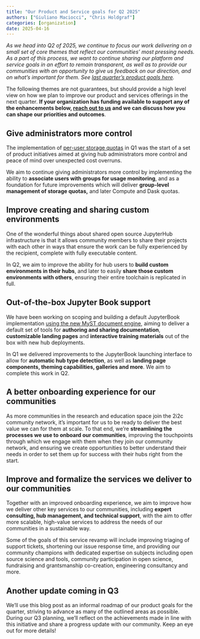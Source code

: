 ```yaml
---
title: "Our Product and Service goals for Q2 2025"
authors: ["Giuliano Maciocci", "Chris Holdgraf"]
categories: [organization]
date: 2025-04-16
---
```


_As we head into Q2 of 2025, we continue to focus our work delivering on a small set of core themes that reflect our communities’ most pressing needs. As a part of this process, we want to continue sharing our platform and service goals in an effort to remain transparent, as well as to provide our communities with an opportunity to give us feedback on our direction, and on what’s important for them. See [last quarter’s product goals here](../q1-product-goals/index.md)._

The following themes are not guarantees, but should provide a high level view on how we plan to improve our product and services offerings in the next quarter. **If your organization has funding available to support any of the enhancements below, [reach out to us](https://forms.fillout.com/t/uQHVMkgvsuus) and we can discuss how you can shape our priorities and outcomes**.

## Give administrators more control

The implementation of [per-user storage quotas](https://2i2c.org/blog/2025/per-user-storage-quota-gcp/) in Q1 was the start of a set of product initiatives aimed at giving hub administrators more control and peace of mind over unexpected cost overruns. 

We aim to continue giving administrators more control by implementing the ability to **associate users with groups for usage monitoring**, and as a foundation for future improvements which will deliver **group-level management of storage quotas,** and later Compute and Dask quotas. 

## Improve creating and sharing custom environments

One of the wonderful things about shared open source JupyterHub infrastructure is that it allows community members to share their projects with each other in ways that ensure the work can be fully experienced by the recipient, complete with fully executable content. 

In Q2, we aim to improve the ability for hub users to **build custom environments in their hubs**, and later to easily **share those custom environments with others**, ensuring their entire toolchain is replicated in full. 

## Out-of-the-box Jupyter Book support

We have been working on scoping and building a default JupyterBook implementation [using the new MyST document engine](http://mystmd.org), aiming to deliver a default set of tools for **authoring and sharing documentation**, **customizable landing pages** and **interactive training materials** out of the box with new hub deployments. 

In Q1 we delivered improvements to the JupyterBook launching interface to allow for **automatic hub type detection**, as well as **landing page components, theming capabilities, galleries and more**. We aim to complete this work in Q2.

## A better onboarding experience for our communities

As more communities in the research and education space join the 2i2c community network, it’s important for us to be ready to deliver the best value we can for them at scale. To that end, we’re **streamlining the processes we use to onboard our communities**, improving the touchpoints through which we engage with them when they join our community network, and ensuring we create opportunities to better understand their needs in order to set them up for success with their hubs right from the start.

## Improve and formalize the services we deliver to our communities

Together with an improved onboarding experience, we aim to improve how we deliver other key services to our communities, including **expert consulting, hub management, and technical support**, with the aim to offer more scalable, high-value services to address the needs of our communities in a sustainable way. 

Some of the goals of this service revamp will include improving triaging of support tickets, shortening our issue response time, and providing our community champions with dedicated expertise on subjects including open source science and tools, community participation in open science, fundraising and grantsmanship co-creation, engineering consultancy and more. 

## Another update coming in Q3

We’ll use this blog post as an informal roadmap of our product goals for the quarter, striving to advance as many of the outlined areas as possible. During our Q3 planning, we’ll reflect on the achievements made in line with this initiative and share a progress update with our community. Keep an eye out for more details\!  
